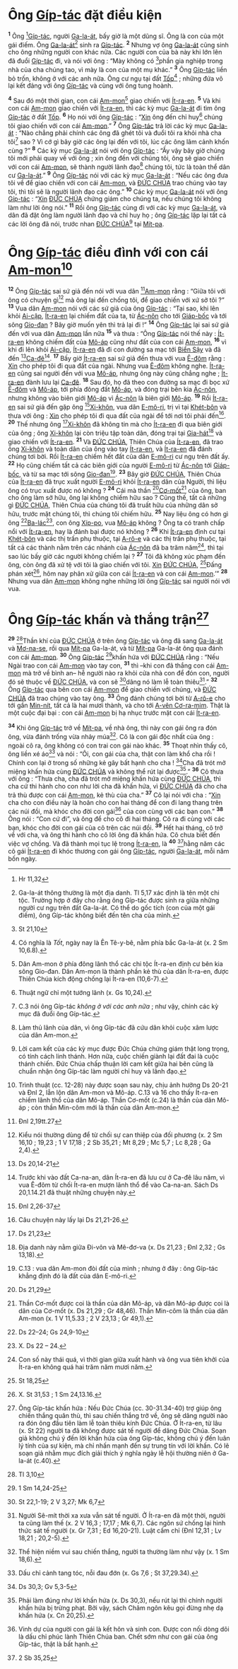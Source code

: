 # Ông [Gíp-tác]() đặt điều kiện
<sup><b>1</b></sup> Ông [^1@-946f56a1-e8e4-4ecf-8676-0e710a303679][Gíp-tác](), người [Ga-la-át](), bấy giờ là một dũng sĩ. Ông là con của một gái điếm. Ông [Ga-la-át]()[^1-946f56a1-e8e4-4ecf-8676-0e710a303679] sinh ra [Gíp-tác](). <sup><b>2</b></sup> Nhưng vợ ông [Ga-la-át]() cũng sinh cho ông những người con khác nữa. Các người con của bà này khi lớn lên đã đuổi [Gíp-tác]() đi, và nói với ông : “Mày không có [^2@-946f56a1-e8e4-4ecf-8676-0e710a303679]phần gia nghiệp trong nhà của cha chúng tao, vì mày là con của một mụ khác.” <sup><b>3</b></sup> Ông [Gíp-tác]() liền bỏ trốn, không ở với các anh nữa. Ông cư ngụ tại đất [Tốp]()[^2-946f56a1-e8e4-4ecf-8676-0e710a303679] ; những đứa vô lại kết đảng với ông [Gíp-tác]() và cùng với ông tung hoành.

<sup><b>4</b></sup> Sau đó một thời gian, con cái [Am-mon]()[^3-946f56a1-e8e4-4ecf-8676-0e710a303679] giao chiến với [Ít-ra-en](). <sup><b>5</b></sup> Và khi con cái [Am-mon]() giao chiến với [Ít-ra-en](), thì các kỳ mục [Ga-la-át]() đi tìm ông [Gíp-tác]() ở đất [Tốp](). <sup><b>6</b></sup> Họ nói với ông [Gíp-tác]() : “[Xin]() ông đến chỉ huy[^4-946f56a1-e8e4-4ecf-8676-0e710a303679] chúng tôi giao chiến với con cái [Am-mon]().” <sup><b>7</b></sup> Ông [Gíp-tác]() trả lời các kỳ mục [Ga-la-át]() : “Nào chẳng phải chính các ông đã ghét tôi và đuổi tôi ra khỏi nhà cha tôi[^5-946f56a1-e8e4-4ecf-8676-0e710a303679] sao ? Vì cớ gì bây giờ các ông lại đến với tôi, lúc các ông lâm cảnh khốn cùng ?” <sup><b>8</b></sup> Các kỳ mục [Ga-la-át]() nói với ông [Gíp-tác]() : “Ấy vậy bây giờ chúng tôi mới phải quay về với ông ; xin ông đến với chúng tôi, ông sẽ giao chiến với con cái [Am-mon](), sẽ thành người lãnh đạo[^6-946f56a1-e8e4-4ecf-8676-0e710a303679] chúng tôi, tức là toàn thể dân cư [Ga-la-át]().” <sup><b>9</b></sup> Ông [Gíp-tác]() nói với các kỳ mục [Ga-la-át]() : “Nếu các ông đưa tôi về để giao chiến với con cái [Am-mon](), và [ĐỨC CHÚA]() trao chúng vào tay tôi, thì tôi sẽ là người lãnh đạo các ông.” <sup><b>10</b></sup> Các kỳ mục [Ga-la-át]() nói với ông [Gíp-tác]() : “[Xin]() [ĐỨC CHÚA]() chứng giám cho chúng ta, nếu chúng tôi không làm như lời ông nói.” <sup><b>11</b></sup> Rồi ông [Gíp-tác]() cùng đi với các kỳ mục [Ga-la-át](), và dân đã đặt ông làm người lãnh đạo và chỉ huy họ ; ông [Gíp-tác]() lặp lại tất cả các lời ông đã nói, trước nhan [ĐỨC CHÚA]()[^7-946f56a1-e8e4-4ecf-8676-0e710a303679] tại [Mít-pa]().


# Ông [Gíp-tác]() điều đình với con cái [Am-mon]()[^8-946f56a1-e8e4-4ecf-8676-0e710a303679]
<sup><b>12</b></sup> Ông [Gíp-tác]() sai sứ giả đến nói với vua dân [^3@-946f56a1-e8e4-4ecf-8676-0e710a303679][Am-mon]() rằng : “Giữa tôi với ông có chuyện gì[^9-946f56a1-e8e4-4ecf-8676-0e710a303679] mà ông lại đến chống tôi, để giao chiến với xứ sở tôi ?” <sup><b>13</b></sup> Vua dân [Am-mon]() nói với các sứ giả của ông [Gíp-tác]() : “Tại sao, khi lên khỏi [Ai-cập](), [Ít-ra-en]() lại chiếm đất của ta, từ [Ác-nôn]() cho tới [Giáp-bốc]() và tới sông [Gio-đan]() ? Bây giờ muốn yên thì trả lại đi !” <sup><b>14</b></sup> Ông [Gíp-tác]() lại sai sứ giả đến với vua dân [Am-mon]() lần nữa <sup><b>15</b></sup> và thưa : “Ông [Gíp-tác]() nói thế này : [Ít-ra-en]() không chiếm đất của [Mô-áp]() cũng như đất của con cái [Am-mon](), <sup><b>16</b></sup> vì khi đi lên khỏi [Ai-cập](), [Ít-ra-en]() đã đi con đường sa mạc tới [Biển Sậy]() và đã đến [^4@-946f56a1-e8e4-4ecf-8676-0e710a303679][Ca-đê]()[^10-946f56a1-e8e4-4ecf-8676-0e710a303679]. <sup><b>17</b></sup> Bấy giờ [Ít-ra-en]() sai sứ giả đến thưa với vua [Ê-đôm]() rằng : [Xin]() cho phép tôi đi qua đất của ngài. Nhưng vua [Ê-đôm]() không nghe. [Ít-ra-en]() cũng sai người đến với vua [Mô-áp](), nhưng ông này cũng chẳng nghe ; [Ít-ra-en]() đành lưu lại [Ca-đê](). <sup><b>18</b></sup> Sau đó, họ đã theo con đường sa mạc đi bọc xứ [Ê-đôm]() và [Mô-áp](), tới phía đông đất [Mô-áp](), và đóng trại bên kia [Ác-nôn](), nhưng không vào biên giới [Mô-áp]() vì [Ác-nôn]() là biên giới [Mô-áp](). <sup><b>19</b></sup> Rồi [Ít-ra-en]() sai sứ giả đến gặp ông [^5@-946f56a1-e8e4-4ecf-8676-0e710a303679][Xi-khôn](), vua dân [E-mô-ri](), trị vì tại [Khét-bôn]() và thưa với ông : [Xin]() cho phép tôi đi qua đất của ngài để tới nơi tôi phải đến[^11-946f56a1-e8e4-4ecf-8676-0e710a303679]. <sup><b>20</b></sup> Thế nhưng ông [^6@-946f56a1-e8e4-4ecf-8676-0e710a303679][Xi-khôn]() đã không tin mà cho [Ít-ra-en]() đi qua biên giới của ông ; ông [Xi-khôn]() lại còn triệu tập toàn dân, đóng trại tại [Gia-hát]()[^12-946f56a1-e8e4-4ecf-8676-0e710a303679] và giao chiến với [Ít-ra-en](). <sup><b>21</b></sup> Và [ĐỨC CHÚA](), Thiên Chúa của [Ít-ra-en](), đã trao ông [Xi-khôn]() và toàn dân của ông vào tay [Ít-ra-en](), và [Ít-ra-en]() đã đánh chúng tơi bời. Rồi [Ít-ra-en]() chiếm hết đất của dân [E-mô-ri]() cư ngụ trên đất ấy. <sup><b>22</b></sup> Họ cũng chiếm tất cả các biên giới của người [E-mô-ri]() từ [Ác-nôn]() tới [Giáp-bốc](), và từ sa mạc tới sông [Gio-đan]()[^13-946f56a1-e8e4-4ecf-8676-0e710a303679]. <sup><b>23</b></sup> Bây giờ [ĐỨC CHÚA](), Thiên Chúa của [Ít-ra-en]() đã trục xuất người [E-mô-ri]() khỏi [Ít-ra-en]() dân của Người, thì liệu ông có trục xuất được nó không ? <sup><b>24</b></sup> Cái mà thần [^7@-946f56a1-e8e4-4ecf-8676-0e710a303679][Cơ-mốt]()[^14-946f56a1-e8e4-4ecf-8676-0e710a303679] của ông, ban cho ông làm sở hữu, ông lại không chiếm hữu sao ? Cũng thế, tất cả những gì [ĐỨC CHÚA](), Thiên Chúa của chúng tôi đã truất hữu của những dân sở hữu, trước mặt chúng tôi, thì chúng tôi chiếm hữu. <sup><b>25</b></sup> Nay liệu ông có hơn gì ông [^8@-946f56a1-e8e4-4ecf-8676-0e710a303679][Ba-lác]()[^15-946f56a1-e8e4-4ecf-8676-0e710a303679], con ông [Xíp-po](), vua [Mô-áp]() không ? Ông ta có tranh chấp nổi với [Ít-ra-en](), hay là đánh bại được nó không ? <sup><b>26</b></sup> Khi [Ít-ra-en]() định cư tại [Khét-bôn]() và các thị trấn phụ thuộc, tại [A-rô-e]() và các thị trấn phụ thuộc, tại tất cả các thành nằm trên các nhánh của [Ác-nôn]() đã ba trăm năm[^16-946f56a1-e8e4-4ecf-8676-0e710a303679], thì tại sao lúc bấy giờ các người không chiếm lại ? <sup><b>27</b></sup> Tôi đã không xúc phạm đến ông, còn ông đã xử tệ với tôi là giao chiến với tôi. [Xin]() [ĐỨC CHÚA](), [^9@-946f56a1-e8e4-4ecf-8676-0e710a303679]Đấng phán xét[^17-946f56a1-e8e4-4ecf-8676-0e710a303679], hôm nay phân xử giữa con cái [Ít-ra-en]() và con cái [Am-mon]().’” <sup><b>28</b></sup> Nhưng vua dân [Am-mon]() không nghe những lời ông [Gíp-tác]() sai người nói với vua.


# Ông [Gíp-tác]() khấn và thắng trận[^18-946f56a1-e8e4-4ecf-8676-0e710a303679]
<sup><b>29</b></sup> [^10@-946f56a1-e8e4-4ecf-8676-0e710a303679]Thần khí của [ĐỨC CHÚA]() ở trên ông [Gíp-tác]() và ông đã sang [Ga-la-át]() và [Mơ-na-se](), rồi qua [Mít-pa]() Ga-la-át, và từ [Mít-pa]() Ga-la-át ông qua đánh con cái [Am-mon](). <sup><b>30</b></sup> Ông [Gíp-tác]() [^11@-946f56a1-e8e4-4ecf-8676-0e710a303679]khấn hứa với [ĐỨC CHÚA]() rằng : “Nếu Ngài trao con cái [Am-mon]() vào tay con, <sup><b>31</b></sup> thì –khi con đã thắng con cái [Am-mon]() mà trở về bình an– hễ người nào ra khỏi cửa nhà con để đón con, người đó sẽ thuộc về [ĐỨC CHÚA](), và con sẽ [^12@-946f56a1-e8e4-4ecf-8676-0e710a303679]dâng nó làm lễ toàn thiêu[^19-946f56a1-e8e4-4ecf-8676-0e710a303679].” <sup><b>32</b></sup> Ông [Gíp-tác]() qua bên con cái [Am-mon]() để giao chiến với chúng, và [ĐỨC CHÚA]() đã trao chúng vào tay ông. <sup><b>33</b></sup> Ông đánh chúng tơi bời từ [A-rô-e]() cho tới gần [Min-nít](), tất cả là hai mươi thành, và cho tới [A-vên Cơ-ra-mim](). Thật là một cuộc đại bại : con cái [Am-mon]() bị hạ nhục trước mặt con cái [Ít-ra-en]().

<sup><b>34</b></sup> Khi ông [Gíp-tác]() trở về [Mít-pa](), về nhà ông, thì này con gái ông ra đón ông, vừa đánh trống vừa nhảy múa[^20-946f56a1-e8e4-4ecf-8676-0e710a303679]. Cô là con gái độc nhất của ông : ngoài cô ra, ông không có con trai con gái nào khác. <sup><b>35</b></sup> Thoạt nhìn thấy cô, ông liền xé áo[^21-946f56a1-e8e4-4ecf-8676-0e710a303679] và nói : “Ôi, con gái của cha, thật con làm khổ cha rồi ! Chính con lại ở trong số những kẻ gây bất hạnh cho cha ! [^13@-946f56a1-e8e4-4ecf-8676-0e710a303679]Cha đã trót mở miệng khấn hứa cùng [ĐỨC CHÚA]() và không thể rút lại được[^22-946f56a1-e8e4-4ecf-8676-0e710a303679].” <sup><b>36</b></sup> Cô thưa với ông : “Thưa cha, cha đã trót mở miệng khấn hứa cùng [ĐỨC CHÚA](), thì cha cứ thi hành cho con như lời cha đã khấn hứa, vì [ĐỨC CHÚA]() đã cho cha trả thù được con cái [Am-mon](), kẻ thù của cha.” <sup><b>37</b></sup> Cô lại nói với cha : “[Xin]() cha cho con điều này là hoãn cho con hai tháng để con đi lang thang trên các núi đồi, mà khóc cho đời con gái[^23-946f56a1-e8e4-4ecf-8676-0e710a303679] của con cùng với các bạn con.” <sup><b>38</b></sup> Ông nói : “Con cứ đi”, và ông để cho cô đi hai tháng. Cô ra đi cùng với các bạn, khóc cho đời con gái của cô trên các núi đồi. <sup><b>39</b></sup> Hết hai tháng, cô trở về với cha, và ông thi hành cho cô lời ông đã khấn hứa. Cô chưa biết đến việc vợ chồng. Và đã thành mọi tục lệ trong [Ít-ra-en](), là <sup><b>40</b></sup> [^14@-946f56a1-e8e4-4ecf-8676-0e710a303679]hằng năm các cô gái [Ít-ra-en]() đi khóc thương con gái ông [Gíp-tác](), người [Ga-la-át](), mỗi năm bốn ngày.

[^1-946f56a1-e8e4-4ecf-8676-0e710a303679]: Ga-la-át thông thường là một địa danh. Tl 5,17 xác định là tên một chi tộc. Trường hợp ở đây cho rằng ông Gíp-tác được sinh ra giữa những người cư ngụ trên đất Ga-la-át. Có thể do gốc tích (con của một gái điếm), ông Gíp-tác không biết đến tên cha của mình.
[^2-946f56a1-e8e4-4ecf-8676-0e710a303679]: Có nghĩa là *Tốt*, ngày nay là Ên Tê-y-bê, nằm phía bắc Ga-la-át (x. 2 Sm 10,6.8).
[^3-946f56a1-e8e4-4ecf-8676-0e710a303679]: Dân Am-mon ở phía đông lãnh thổ các chi tộc Ít-ra-en định cư bên kia sông Gio-đan. Dân Am-mon là thành phần kẻ thù của dân Ít-ra-en, được Thiên Chúa kích động chống lại Ít-ra-en (10,6-7).
[^4-946f56a1-e8e4-4ecf-8676-0e710a303679]: Thuật ngữ chỉ một tướng lãnh (x. Gs 10,24).
[^5-946f56a1-e8e4-4ecf-8676-0e710a303679]: C.3 nói ông Gíp-tác *không ở với các anh nữa* ; như vậy, chính các kỳ mục đã đuổi ông Gíp-tác.
[^6-946f56a1-e8e4-4ecf-8676-0e710a303679]: Làm thủ lãnh của dân, vì ông Gíp-tác đã cứu dân khỏi cuộc xâm lược của dân Am-mon.
[^7-946f56a1-e8e4-4ecf-8676-0e710a303679]: Lời cam kết của các kỳ mục được Đức Chúa chứng giám thật long trọng, có tính cách linh thánh. Hơn nữa, cuộc chiến giành lại đất đai là cuộc thánh chiến. Đức Chúa chấp thuận lời cam kết giữa hai bên cũng là chuẩn nhận ông Gíp-tác làm người chỉ huy và lãnh đạo.
[^8-946f56a1-e8e4-4ecf-8676-0e710a303679]: Trình thuật (cc. 12-28) này được soạn sau này, chịu ảnh hưởng Ds 20-21 và Đnl 2, lẫn lộn dân Am-mon và Mô-áp. C.13 và 16 cho thấy Ít-ra-en chiếm lãnh thổ của dân Mô-áp. Thần Cơ-mốt (c.24) là thần của dân Mô-áp ; còn thần Min-côm mới là thần của dân Am-mon.
[^9-946f56a1-e8e4-4ecf-8676-0e710a303679]: Kiểu nói thường dùng để từ chối sự can thiệp của đối phương (x. 2 Sm 16,10 ; 19,23 ; 1 V 17,18 ; 2 Sb 35,21 ; Mt 8,29 ; Mc 5,7 ; Lc 8,28 ; Ga 2,4).
[^10-946f56a1-e8e4-4ecf-8676-0e710a303679]: Trước khi vào đất Ca-na-an, dân Ít-ra-en đã lưu cư ở Ca-đê lâu năm, vì vua Ê-đôm từ chối Ít-ra-en mượn lãnh thổ để vào Ca-na-an. Sách Ds 20,1.14.21 đã thuật những chuyện này.
[^11-946f56a1-e8e4-4ecf-8676-0e710a303679]: Câu chuyện này lấy lại Ds 21,21-26.
[^12-946f56a1-e8e4-4ecf-8676-0e710a303679]: Địa danh này nằm giữa Đi-vôn và Mê-đơ-va (x. Ds 21,23 ; Đnl 2,32 ; Gs 13,18).
[^13-946f56a1-e8e4-4ecf-8676-0e710a303679]: C.13 : vua dân Am-mon đòi đất của mình ; nhưng ở đây : ông Gíp-tác khẳng định đó là đất của dân E-mô-ri.
[^14-946f56a1-e8e4-4ecf-8676-0e710a303679]: Thần Cơ-mốt được coi là thần của dân Mô-áp, và dân Mô-áp được coi là dân của Cơ-mốt (x. Ds 21,29 ; Gr 48,46). Thần Min-côm là thần của dân Am-mon (x. 1 V 11,5.33 ; 2 V 23,13 ; Gr 49,1).
[^15-946f56a1-e8e4-4ecf-8676-0e710a303679]: X. Ds 22 – 24.
[^16-946f56a1-e8e4-4ecf-8676-0e710a303679]: Con số này thái quá, vì thời gian giữa xuất hành và ông vua tiên khởi của Ít-ra-en không quá hai trăm năm mươi năm.
[^17-946f56a1-e8e4-4ecf-8676-0e710a303679]: X. St 31,53 ; 1 Sm 24,13.16.
[^18-946f56a1-e8e4-4ecf-8676-0e710a303679]: Ông Gíp-tác khấn hứa : Nếu Đức Chúa (cc. 30-31.34-40) trợ giúp ông chiến thắng quân thù, thì sau chiến thắng trở về, ông sẽ dâng người nào ra đón ông đầu tiên làm lễ toàn thiêu kính Đức Chúa. Ở Ít-ra-en, từ lâu (x. St 22) người ta đã không được sát tế người để dâng Đức Chúa. Soạn giả không chú ý đến lời khấn hứa của ông Gíp-tác, không chú ý đến luân lý tính của sự kiện, mà chỉ nhấn mạnh đến sự trung tín với lời khấn. Có lẽ soạn giả nhằm mục đích giải thích ý nghĩa ngày lễ hội thường niên ở Ga-la-át (c.40).
[^19-946f56a1-e8e4-4ecf-8676-0e710a303679]: Người Sê-mít thời xa xưa vẫn sát tế người. Ở Ít-ra-en đã một thời, người ta cũng làm thế (x. 2 V 16,3 ; 17,17 ; Mk 6,7). Các ngôn sứ chống lại hình thức sát tế người (x. Gr 7,31 ; Ed 16,20-21). Luật cấm chỉ (Đnl 12,31 ; Lv 18,21 ; 20,2-5).
[^20-946f56a1-e8e4-4ecf-8676-0e710a303679]: Thể hiện niềm vui sau chiến thắng, người ta thường làm như vậy (x. 1 Sm 18,6).
[^21-946f56a1-e8e4-4ecf-8676-0e710a303679]: Dấu chỉ cảnh tang tóc, nỗi đau đớn (x. Gs 7,6 ; St 37,29.34).
[^22-946f56a1-e8e4-4ecf-8676-0e710a303679]: Phải làm đúng như lời khấn hứa (x. Ds 30,3), nếu rút lại thì chính người khấn hứa bị trừng phạt. Bởi vậy, sách Châm ngôn kêu gọi đừng nhẹ dạ khấn hứa (x. Cn 20,25).
[^23-946f56a1-e8e4-4ecf-8676-0e710a303679]: Vinh dự của người con gái là kết hôn và sinh con. Được con nối dòng dõi là dấu chỉ phúc lành Thiên Chúa ban. Chết sớm như con gái của ông Gíp-tác, thật là bất hạnh.
[^1@-946f56a1-e8e4-4ecf-8676-0e710a303679]: Hr 11,32
[^2@-946f56a1-e8e4-4ecf-8676-0e710a303679]: St 21,10
[^3@-946f56a1-e8e4-4ecf-8676-0e710a303679]: Đnl 2,19tt.27
[^4@-946f56a1-e8e4-4ecf-8676-0e710a303679]: Ds 20,14-21
[^5@-946f56a1-e8e4-4ecf-8676-0e710a303679]: Đnl 2,26-37
[^6@-946f56a1-e8e4-4ecf-8676-0e710a303679]: Ds 21,23
[^7@-946f56a1-e8e4-4ecf-8676-0e710a303679]: Ds 21,29
[^8@-946f56a1-e8e4-4ecf-8676-0e710a303679]: Ds 22–24; Gs 24,9-10
[^9@-946f56a1-e8e4-4ecf-8676-0e710a303679]: St 18,25
[^10@-946f56a1-e8e4-4ecf-8676-0e710a303679]: Tl 3,10
[^11@-946f56a1-e8e4-4ecf-8676-0e710a303679]: 1 Sm 14,24-25
[^12@-946f56a1-e8e4-4ecf-8676-0e710a303679]: St 22,1-19; 2 V 3,27; Mk 6,7
[^13@-946f56a1-e8e4-4ecf-8676-0e710a303679]: Ds 30,3; Gv 5,3-5
[^14@-946f56a1-e8e4-4ecf-8676-0e710a303679]: 2 Sb 35,25